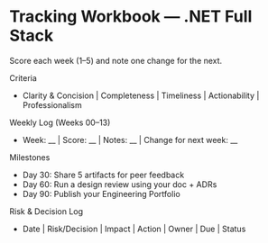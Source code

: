 # Tracking Workbook — .NET Full Stack

Score each week (1–5) and note one change for the next.

Criteria
- Clarity & Concision | Completeness | Timeliness | Actionability | Professionalism

Weekly Log (Weeks 00–13)
- Week: __ | Score: __ | Notes: __ | Change for next week: __

Milestones
- Day 30: Share 5 artifacts for peer feedback
- Day 60: Run a design review using your doc + ADRs
- Day 90: Publish your Engineering Portfolio

Risk & Decision Log
- Date | Risk/Decision | Impact | Action | Owner | Due | Status
